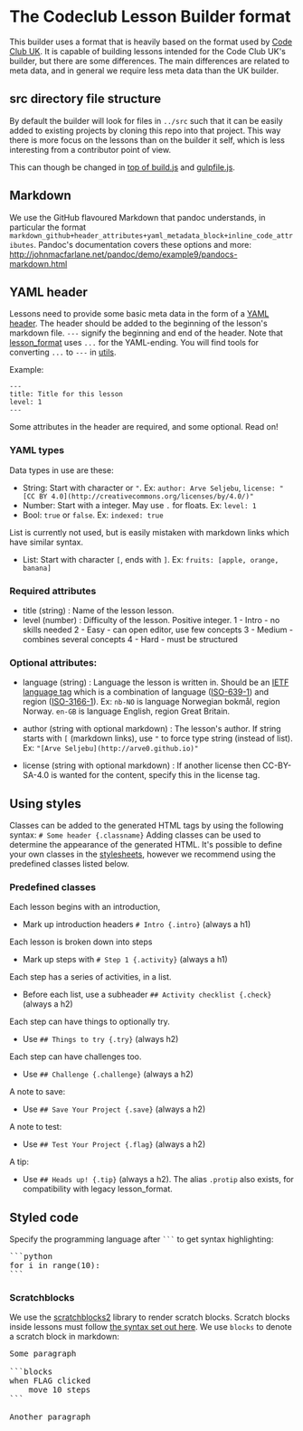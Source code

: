# The Codeclub Lesson Builder format
This builder uses a format that is heavily based on the format used by
[Code Club UK](lesson_format). It is capable of
building lessons intended for the Code Club UK's builder, but there are some
differences. The main differences are related to meta data, and in general we
require less meta data than the UK builder.

[lesson_format]: https://github.com/codeclub/lesson_format


## src directory file structure
By default the builder will look for files in `../src` such that it can be
easily added to existing projects by cloning this repo into that project. This
way there is more focus on the lessons than on the builder it self, which is
less interesting from a contributor point of view.

This can though be changed in [top of build.js](build.js) and
[gulpfile.js](gulpfile.js).


## Markdown
We use the GitHub flavoured Markdown that pandoc understands, in particular the
format `markdown_github+header_attributes+yaml_metadata_block+inline_code_attributes`.
Pandoc's documentation covers these options and more:
http://johnmacfarlane.net/pandoc/demo/example9/pandocs-markdown.html


## YAML header
Lessons need to provide some basic meta data in the form of a
[YAML header](wp-yaml). The header should be added to the beginning of the
lesson's markdown file. `---` signify the beginning and end of the header. Note
that [lesson_format](lesson_format) uses `...` for the YAML-ending. You will
find tools for converting `...` to `---` in [utils](utils).

Example:
```
---
title: Title for this lesson
level: 1
---
```
Some attributes in the header are required, and some optional. Read on!

[wp-yaml]: http://en.wikipedia.org/wiki/YAML
[lesson_format]: https://github.com/codeclub/lesson_format

### YAML types
Data types in use are these:
- String: Start with character or `"`.
    Ex: `author: Arve Seljebu`, `license: "[CC BY 4.0](http://creativecommons.org/licenses/by/4.0/)"`
- Number: Start with a integer. May use `.` for floats.
    Ex: `level: 1`
- Bool: `true` or `false`.
    Ex: `indexed: true`

List is currently not used, but is easily mistaken with markdown links which
have similar syntax.
- List: Start with character `[`, ends with `]`.
    Ex: `fruits: [apple, orange, banana]`

### Required attributes
- title (string) : Name of the lesson lesson.
- level (number) : Difficulty of the lesson. Positive integer.
    1 - Intro - no skills needed
    2 - Easy - can open editor, use few concepts
    3 - Medium - combines several concepts
    4 - Hard - must be structured

### Optional attributes:
- language (string) : Language the lesson is written in. Should be an
    [IETF language tag](wp-ietf) which is a combination of language
    ([ISO-639-1](wp-iso-639-1)) and region ([ISO-3166-1](wp-iso-3166-1)).
    Ex: `nb-NO` is language Norwegian bokmål, region Norway.
        `en-GB` is language English, region Great Britain.

- author (string with optional markdown) : The lesson's author. If string
    starts with `[` (markdown links), use `"` to force type string
    (instead of list).
    Ex: `"[Arve Seljebu](http://arve0.github.io)"`
- license (string with optional markdown) : If another license then
    CC-BY-SA-4.0 is wanted for the content, specify this in the license tag.

[wp-ietf]: http://en.wikipedia.org/wiki/IETF_language_tag
[wp-iso-639-1]: http://en.wikipedia.org/wiki/ISO_639-1
[wp-iso-3166-1]: http://en.wikipedia.org/wiki/ISO_3166-1


## Using styles
Classes can be added to the generated HTML tags by using the following syntax:
`# Some header {.classname}`
Adding classes can be used to determine the appearance of the generated HTML.
It's possible to define your own classes in the [stylesheets](styles), however
we recommend using the predefined classes listed below.

### Predefined classes
Each lesson begins with an introduction,
- Mark up introduction headers `# Intro {.intro}` (always a h1)

Each lesson is broken down into steps
- Mark up steps with `# Step 1 {.activity}` (always a h1)

Each step has a series of activities, in a list.
- Before each list, use a subheader `## Activity checklist {.check}` (always a h2)

Each step can have things to optionally try.
- Use `## Things to try {.try}` (always h2)

Each step can have challenges too.
- Use `## Challenge {.challenge}` (always a h2)

A note to save:
- Use `## Save Your Project {.save}` (always a h2)

A note to test:
- Use `## Test Your Project {.flag}` (always a h2)

A tip:
- Use `## Heads up! {.tip}` (always a h2). The alias `.protip` also exists,
  for compatibility with legacy lesson_format.


## Styled code
Specify the programming language after <code>```</code> to get syntax
highlighting:

<pre>
```python
for i in range(10):
```
</pre>

### Scratchblocks

We use the [scratchblocks2](sb2) library to render scratch blocks. Scratch
blocks inside lessons must follow [the syntax set out here](sb-syntax). We use
`blocks` to denote a scratch block in markdown:

<pre>
Some paragraph

```blocks
when FLAG clicked
    move 10 steps
```

Another paragraph
</pre>

[sb2]: https://github.com/blob8108/scratchblocks2
[sb-syntax]: http://wiki.scratch.mit.edu/wiki/Block_Plugin/Syntax
